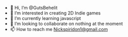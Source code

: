 - 👋 Hi, I’m @GutsBehelit
- 👀 I’m interested in creating 2D Indie games
- 🌱 I’m currently learning javascript
- 💞️ I’m looking to collaborate on nothing at the moment
- 📫 How to reach me Nickspiridon1@gmail.com

<!---
GutsBehelit/GutsBehelit is a ✨ special ✨ repository because its `README.md` (this file) appears on your GitHub profile.
You can click the Preview link to take a look at your changes.
--->
